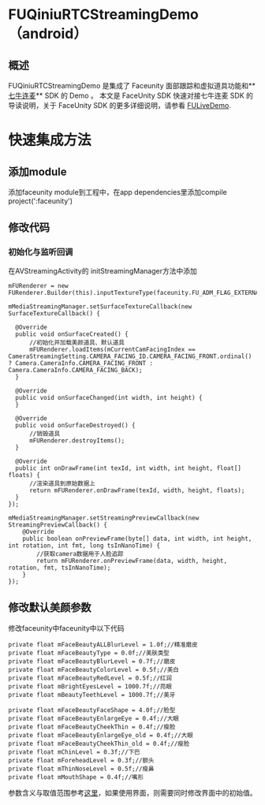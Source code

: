 ﻿# FUQiniuRTCStreamingDemo（android）

## 概述

FUQiniuRTCStreamingDemo 是集成了 Faceunity 面部跟踪和虚拟道具功能和**[七牛连麦](https://github.com/pili-engineering/PLDroidRTCStreaming)** SDK 的 Demo 。
本文是 FaceUnity SDK 快速对接七牛连麦 SDK 的导读说明，关于 FaceUnity SDK 的更多详细说明，请参看 [FULiveDemo](https://github.com/Faceunity/FULiveDemoDroid/tree/dev).

# 快速集成方法
## 添加module
添加faceunity module到工程中，在app dependencies里添加compile project(':faceunity')
## 修改代码
### 初始化与监听回调
在AVStreamingActivity的
initStreamingManager方法中添加
```
mFURenderer = new FURenderer.Builder(this).inputTextureType(faceunity.FU_ADM_FLAG_EXTERNAL_OES_TEXTURE).build();

mMediaStreamingManager.setSurfaceTextureCallback(new SurfaceTextureCallback() {

  @Override
  public void onSurfaceCreated() {
      //初始化并加载美颜道具、默认道具
      mFURenderer.loadItems(mCurrentCamFacingIndex == CameraStreamingSetting.CAMERA_FACING_ID.CAMERA_FACING_FRONT.ordinal() ? Camera.CameraInfo.CAMERA_FACING_FRONT : Camera.CameraInfo.CAMERA_FACING_BACK);
  }

  @Override
  public void onSurfaceChanged(int width, int height) {
  }

  @Override
  public void onSurfaceDestroyed() {
      //销毁道具
      mFURenderer.destroyItems();
  }

  @Override
  public int onDrawFrame(int texId, int width, int height, float[] floats) {
      //渲染道具到原始数据上
      return mFURenderer.onDrawFrame(texId, width, height, floats);
  }
});

mMediaStreamingManager.setStreamingPreviewCallback(new StreamingPreviewCallback() {
    @Override
    public boolean onPreviewFrame(byte[] data, int width, int height, int rotation, int fmt, long tsInNanoTime) {
        //获取camera数据用于人脸追踪
        return mFURenderer.onPreviewFrame(data, width, height, rotation, fmt, tsInNanoTime);
    }
});
```
## 修改默认美颜参数
修改faceunity中faceunity中以下代码
```
private float mFaceBeautyALLBlurLevel = 1.0f;//精准磨皮
private float mFaceBeautyType = 0.0f;//美肤类型
private float mFaceBeautyBlurLevel = 0.7f;//磨皮
private float mFaceBeautyColorLevel = 0.5f;//美白
private float mFaceBeautyRedLevel = 0.5f;//红润
private float mBrightEyesLevel = 1000.7f;//亮眼
private float mBeautyTeethLevel = 1000.7f;//美牙

private float mFaceBeautyFaceShape = 4.0f;//脸型
private float mFaceBeautyEnlargeEye = 0.4f;//大眼
private float mFaceBeautyCheekThin = 0.4f;//瘦脸
private float mFaceBeautyEnlargeEye_old = 0.4f;//大眼
private float mFaceBeautyCheekThin_old = 0.4f;//瘦脸
private float mChinLevel = 0.3f;//下巴
private float mForeheadLevel = 0.3f;//额头
private float mThinNoseLevel = 0.5f;//瘦鼻
private float mMouthShape = 0.4f;//嘴形
```
参数含义与取值范围参考[这里](http://www.faceunity.com/technical/android-beauty.html)，如果使用界面，则需要同时修改界面中的初始值。